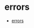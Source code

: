 # errors

- [errors][errors_]

<!-- Definitions -->

[errors_]: https://github.com/joshiayush/inb/blob/master/docs/inb/errors/init.md
